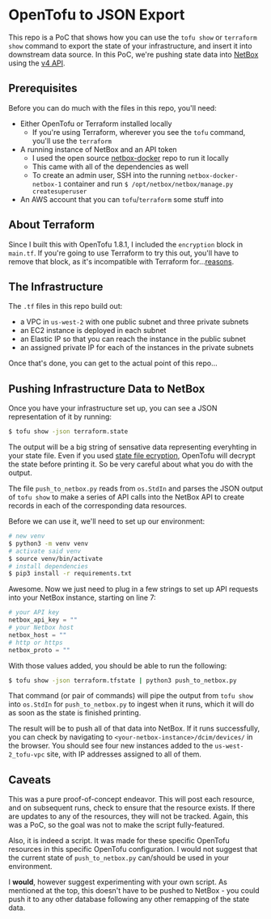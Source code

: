 # OpenTofu to JSON Export

This repo is a PoC that shows how you can use the `tofu show` or `terraform show` command to export the state of your infrastructure, and insert it into downstream data source.  In this PoC, we're pushing state data into [NetBox](https://netboxlabs.com/docs/netbox/en/stable/) using the [v4 API](https://netboxlabs.com/docs/netbox/en/stable/integrations/rest-api/).

## Prerequisites

Before you can do much with the files in this repo, you'll need:

- Either OpenTofu or Terraform installed locally
  - If you're using Terraform, wherever you see the `tofu` command, you'll use the `terraform`
- A running instance of NetBox and an API token
  - I used the open source [netbox-docker](https://github.com/netbox-community/netbox-docker) repo to run it locally
  - This came with all of the dependencies as well
  - To create an admin user, SSH into the running `netbox-docker-netbox-1` container and run `$ /opt/netbox/netbox/manage.py createsuperuser`
- An AWS account that you can `tofu`/`terraform` some stuff into

## About Terraform

Since I built this with OpenTofu 1.8.1, I included the `encryption` block in `main.tf`. If you're going to use Terraform to try this out, you'll have to remove that block, as it's incompatible with Terraform for...[reasons](https://developer.hashicorp.com/terraform/language/state/sensitive-data).

## The Infrastructure

The `.tf` files in this repo build out:

- a VPC in `us-west-2` with one public subnet and three private subnets
- an EC2 instance is deployed in each subnet
- an Elastic IP so that you can reach the instance in the public subnet
- an assigned private IP for each of the instances in the private subnets

Once that's done, you can get to the actual point of this repo...

## Pushing Infrastructure Data to NetBox

Once you have your infrastructure set up, you can see a JSON representation of it by running:

```sh
$ tofu show -json terraform.state
```

The output will be a big string of sensative data representing everyhting in your state file. Even if you used [state file ecryption](https://opentofu.org/docs/language/state/encryption/), OpenTofu will decrypt the state before printing it. So be very careful about what you do with the output.

The file `push_to_netbox.py` reads from `os.StdIn` and parses the JSON output of `tofu show` to make a series of API calls into the NetBox API to create records in each of the corresponding data resources.

Before we can use it, we'll need to set up our environment:

```sh
# new venv
$ python3 -m venv venv     
# activate said venv
$ source venv/bin/activate
# install dependencies
$ pip3 install -r requirements.txt
```

Awesome. Now we just need to plug in a few strings to set up API requests into your NetBox instance, starting on line 7:

```python
# your API key
netbox_api_key = ""
# your Netbox host
netbox_host = ""
# http or https
netbox_proto = ""
```

With those values added, you should be able to run the following:

```sh
$ tofu show -json terraform.tfstate | python3 push_to_netbox.py
```

That command (or pair of commands) will pipe the output from `tofu show` into `os.StdIn` for `push_to_netbox.py` to ingest when it runs, which it will do as soon as the state is finished printing.

The result will be to push all of that data into NetBox. If it runs successfully, you can check by navigating to `<your-netbox-instance>/dcim/devices/` in the browser.  You should see four new instances added to the `us-west-2_tofu-vpc` site, with IP addresses assigned to all of them.

## Caveats

This was a pure proof-of-concept endeavor. This will post each resource, and on subsequent runs, check to ensure that the resource exists. If there are updates to any of the resources, they will not be tracked. Again, this was a PoC, so the goal was not to make the script fully-featured.

Also, it is indeed a script. It was made for these specific OpenTofu resources in this specific OpenTofu configuration. I would not suggest that the current state of `push_to_netbox.py` can/should be used in your environment.

I **would**, however suggest experimenting with your own script. As mentioned at the top, this doesn't have to be pushed to NetBox - you could push it to any other database following any other remapping of the state data.